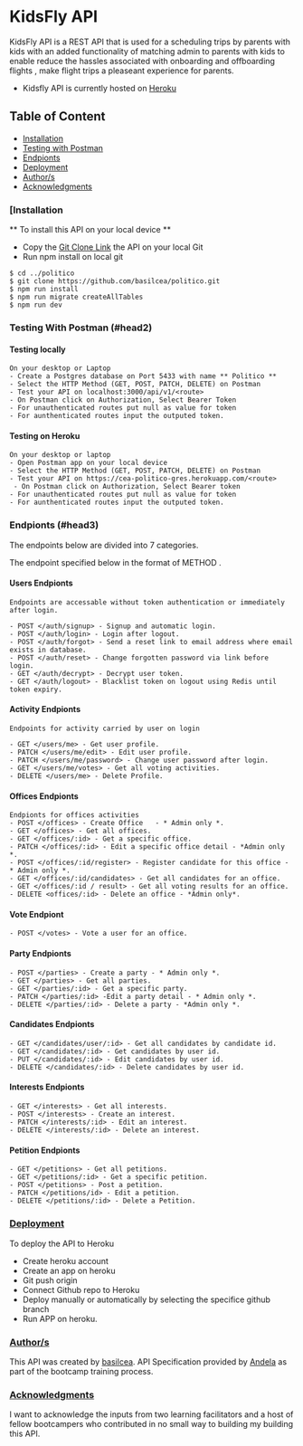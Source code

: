 

# KidsFly API

KidsFly API is a REST API that is used for a scheduling trips by parents with kids with an added functionality of matching admin to parents with kids to enable reduce the hassles associated with onboarding and offboarding flights , make flight trips a pleaseant experience for parents.
* Kidsfly API is currently hosted on [Heroku](https://cea-politico-gres.herokuapp.com/)

## Table of Content
- [Installation](#head1)
- [Testing with Postman](#head2)
- [Endpionts](#head3)
- [Deployment](#head4)
- [Author/s](#head5)
- [Acknowledgments](#head6)

### [<a id='head1'>Installation</a>
  ** To install this API on your local device **
  - Copy the [Git Clone Link](https://github.com/basilcea/politico.git) the API on your local Git
  - Run npm install on local git

  ```
  $ cd ../politico
  $ git clone https://github.com/basilcea/politico.git
  $ npm run install
  $ npm run migrate createAllTables
  $ npm run dev

  ```

### Testing With Postman (#head2)

  #### Testing locally
    On your desktop or Laptop
    - Create a Postgres database on Port 5433 with name ** Politico **
    - Select the HTTP Method (GET, POST, PATCH, DELETE) on Postman
    - Test your API on localhost:3000/api/v1/<route>
    - On Postman click on Authorization, Select Bearer Token
    - For unauthenticated routes put null as value for token
    - For aunthenticated routes input the outputed token.

  #### Testing on Heroku
    On your desktop or laptop
    - Open Postman app on your local device
    - Select the HTTP Method (GET, POST, PATCH, DELETE) on Postman
    - Test your API on https://cea-politico-gres.herokuapp.com/<route>
     - On Postman click on Authorization, Select Bearer token
    - For unauthenticated routes put null as value for token
    - For aunthenticated routes input the outputed token.


### Endpionts (#head3)
  The endpoints below are divided into 7 categories.

  The endpoint specified below in the format of  METHOD <route>.

  #### Users Endpionts
    Endpoints are accessable without token authentication or immediately after login.

  	- POST </auth/signup> - Signup and automatic login.
    - POST </auth/login> - Login after logout.
    - POST </auth/forgot> - Send a reset link to email address where email exists in database.
    - POST </auth/reset> - Change forgotten password via link before login.
    - GET </auth/decrypt> - Decrypt user token.
    - GET </auth/logout> - Blacklist token on logout using Redis until token expiry.

  #### Activity Endpionts
    Endpoints for activity carried by user on login

    - GET </users/me> - Get user profile.
    - PATCH </users/me/edit> - Edit user profile.
    - PATCH </users/me/password> - Change user password after login.
    - GET </users/me/votes> - Get all voting activities.
    - DELETE </users/me> - Delete Profile.

  #### Offices Endpionts
    Endpionts for offices activities
    - POST </offices> - Create Office   - * Admin only *.
    - GET </offices> - Get all offices.
    - GET </offices/:id> - Get a specific office.
    - PATCH </offices/:id> - Edit a specific office detail - *Admin only *.
    - POST </offices/:id/register> - Register candidate for this office - * Admin only *.
    - GET </offices/:id/candidates> - Get all candidates for an office.
    - GET </offices/:id / result> - Get all voting results for an office.
    - DELETE <offices/:id> - Delete an office - *Admin only*.

  #### Vote Endpiont
    - POST </votes> - Vote a user for an office.

  #### Party Endpionts
    - POST </parties> - Create a party - * Admin only *.
    - GET </parties> - Get all parties.
    - GET </parties/:id> - Get a specific party.
    - PATCH </parties/:id> -Edit a party detail - * Admin only *.
    - DELETE </parties/:id> - Delete a party - *Admin only *.

  #### Candidates Endpionts
    - GET </candidates/user/:id> - Get all candidates by candidate id.
    - GET </candidates/:id> - Get candidates by user id.
    - PUT </candidates/:id> - Edit candidates by user id.
    - DELETE </candidates/:id> - Delete candidates by user id.

  #### Interests Endpionts
    - GET </interests> - Get all interests.
    - POST </interests> - Create an interest.
    - PATCH </interests/:id> - Edit an interest.
    - DELETE </interests/:id> - Delete an interest.

  #### Petition Endpionts
    - GET </petitions> - Get all petitions.
    - GET </petitions/:id> - Get a specific petition.
    - POST </petitions> - Post a petition.
    - PATCH </petitions/id> - Edit a petition.
    - DELETE </petitions/:id> - Delete a Petition.

### [Deployment](#head4)
  To deploy the API to Heroku
  - Create heroku account
  - Create an app on heroku
  - Git push origin <branch-name>
  - Connect Github repo to Heroku
  - Deploy manually or automatically by selecting the specifice github branch
  - Run APP on heroku.

### [Author/s](#head5)
  This API was created by [basilcea](https://github.com/basilcea?tab=repositories). API Specification provided by [Andela](https://andela.com/) as part of the bootcamp training process.

### [Acknowledgments](#head6)

  I want to acknowledge the inputs from two learning facilitators and a host of fellow bootcampers who contributed in no small way to building my building this API.
